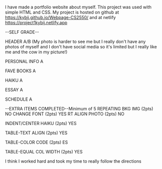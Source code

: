 I have made a portfolio website about myself.
This project was used with simple HTML and CSS.
My project is hosted on github at https://kybij.github.io/Webpage-CS2550/ and at netlify https://project1kybij.netlify.app



--SELF GRADE--

HEADER   A/B (My photo is harder to see me but I really don't have any photos of myself and I don't have social media so it's limited but I really like me and the cow in my picture!)

PERSONAL INFO   A 

FAVE BOOKS     A 

HAIKU         A 

ESSAY        A 

SCHEDULE    A 

--EXTRA ITEMS COMPLETED--Minimum of 5
REPEATING BKG IMG (2pts)   NO
CHANGE FONT (2pts)        YES
RT ALIGN PHOTO (2pts)      NO

INDENT/CENTER HAIKU (2pts)  YES

TABLE-TEXT ALIGN (2pts)     YES

TABLE-COLOR CODE (2pts)   ES

TABLE-EQUAL COL WIDTH (2pts) YES

I think I worked hard and took my time to really follow the directions